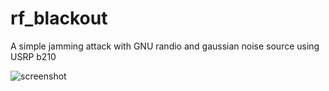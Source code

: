 # rf_blackout
A simple jamming attack with GNU randio and gaussian noise source using USRP b210

![screenshot](https://i.imgur.com/EqX12Mh.png)
